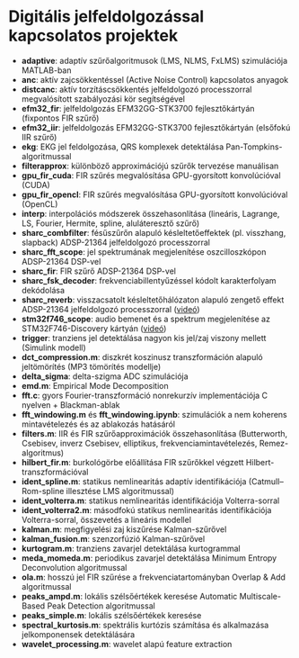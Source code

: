 # Digitális jelfeldolgozással kapcsolatos projektek

- **adaptive**: adaptív szűrőalgoritmusok (LMS, NLMS, FxLMS) szimulációja MATLAB-ban
- **anc**: aktív zajcsökkentéssel (Active Noise Control) kapcsolatos anyagok
- **distcanc**: aktív torzításcsökkentés jelfeldolgozó processzorral megvalósított szabályozási kör segítségével
- **efm32_fir**: jelfeldolgozás EFM32GG-STK3700 fejlesztőkártyán (fixpontos FIR szűrő)
- **efm32_iir**: jelfeldolgozás EFM32GG-STK3700 fejlesztőkártyán (elsőfokú IIR szűrő)
- **ekg**: EKG jel feldolgozása, QRS komplexek detektálása Pan-Tompkins-algoritmussal
- **filterapprox**: különböző approximációjú szűrők tervezése manuálisan
- **gpu_fir_cuda**: FIR szűrés megvalósítása GPU-gyorsított konvolúcióval (CUDA)
- **gpu_fir_opencl**: FIR szűrés megvalósítása GPU-gyorsított konvolúcióval (OpenCL)
- **interp**: interpolációs módszerek összehasonlítása (lineáris, Lagrange, LS, Fourier, Hermite, spline, aluláteresztő szűrő)
- **sharc_combfilter**: fésűszűrőn alapuló késleltetőeffektek (pl. visszhang, slapback) ADSP-21364 jelfeldolgozó processzorral
- **sharc_fft_scope**: jel spektrumának megjelenítése oszcilloszkópon ADSP-21364 DSP-vel
- **sharc_fir**: FIR szűrő ADSP-21364 DSP-vel
- **sharc_fsk_decoder**: frekvenciabillentyűzéssel kódolt karakterfolyam dekódolása
- **sharc_reverb**: visszacsatolt késleltetőhálózaton alapuló zengető effekt ADSP-21364 jelfeldolgozó processzorral ([videó](https://www.youtube.com/watch?v=-eSbS0YqtKs&list=PL9_VlVdB8s882QMHiqJlDpJeKWxwP5CIG))
- **stm32f746_scope**: audio bemenet és a spektrum megjelenítése az STM32F746-Discovery kártyán ([videó](https://www.youtube.com/watch?v=P65fDKEUeow&list=PL9_VlVdB8s882QMHiqJlDpJeKWxwP5CIG))
- **trigger**: tranziens jel detektálása nagyon kis jel/zaj viszony mellett (Simulink modell)
- **dct_compression.m**: diszkrét koszinusz transzformáción alapuló jeltömörítés (MP3 tömörítés modellje)
- **delta_sigma**: delta-szigma ADC szimulációja
- **emd.m**: Empirical Mode Decomposition
- **fft.c**: gyors Fourier-transzformáció nonrekurzív implementációja C nyelven + Blackman-ablak
- **fft_windowing.m** és **fft_windowing.ipynb**: szimulációk a nem koherens mintavételezés és az ablakozás hatásáról
- **filters.m**: IIR és FIR szűrőapproximációk összehasonlítása (Butterworth, Csebisev, inverz Csebisev, elliptikus, frekvenciamintavételezés, Remez-algoritmus)
- **hilbert_fir.m**: burkológörbe előállítása FIR szűrőkkel végzett Hilbert-transzformációval
- **ident_spline.m**: statikus nemlinearitás adaptív identifikációja (Catmull–Rom-spline illesztése LMS algoritmussal)
- **ident_volterra.m**: statikus nemlinearitás identifikációja Volterra-sorral
- **ident_volterra2.m**: másodfokú statikus nemlinearitás identifikációja Volterra-sorral, összevetés a lineáris modellel
- **kalman.m**: megfigyelési zaj kiszűrése Kalman-szűrővel
- **kalman_fusion.m**: szenzorfúzió Kalman-szűrővel
- **kurtogram.m**: tranziens zavarjel detektálása kurtogrammal
- **meda_momeda.m**: periodikus zavarjel detektálása Minimum Entropy Deconvolution algoritmussal
- **ola.m**: hosszú jel FIR szűrése a frekvenciatartományban Overlap & Add algoritmussal
- **peaks_ampd.m**: lokális szélsőértékek keresése Automatic Multiscale-Based Peak Detection algoritmussal
- **peaks_simple.m**: lokális szélsőértékek keresése
- **spectral_kurtosis.m**: spektrális kurtózis számítása és alkalmazása jelkomponensek detektálására
- **wavelet_processing.m**: wavelet alapú feature extraction
